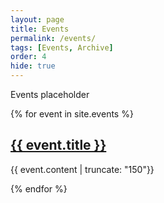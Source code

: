 ```yaml
---
layout: page
title: Events
permalink: /events/
tags: [Events, Archive]
order: 4
hide: true
---
```

Events placeholder


{% for event in site.events %}

   <h2>
     <a href="{{ event.url }}">
       {{ event.title }}
     </a>
   </h2>
   {{ event.content | truncate: "150"}}

{% endfor %}
